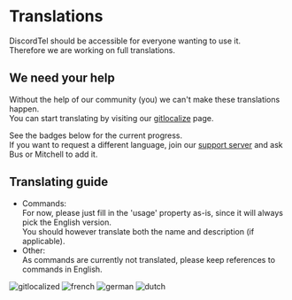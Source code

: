 # Translations
DiscordTel should be accessible for everyone wanting to use it.  
Therefore we are working on full translations.

## We need your help
Without the help of our community (you) we can't make these translations happen.  
You can start translating by visiting our [gitlocalize][gitlocalize] page.

See the badges below for the current progress.  
If you want to request a different language, join our [support server][serverlink] and ask Bus or Mitchell to add it.

## Translating guide
* Commands:  
  For now, please just fill in the 'usage' property as-is, since it will always pick the English version.  
  You should however translate both the name and description (if applicable).
* Other:  
  As commands are currently not translated, please keep references to commands in English.

![gitlocalized ][gitlocalizedBadge] ![french] ![german] ![dutch]

[gitlocalize]: https://gitlocalize.com/repo/3993
[gitlocalizedBadge]: https://gitlocalize.com/repo/3993/whole_project/badge.svg
[serverlink]: https://discord.gg/DcayXMc
[french]: https://gitlocalize.com/repo/3993/fr/badge.svg
[german]: https://gitlocalize.com/repo/3993/de/badge.svg
[dutch]: https://gitlocalize.com/repo/3993/nl/badge.svg
